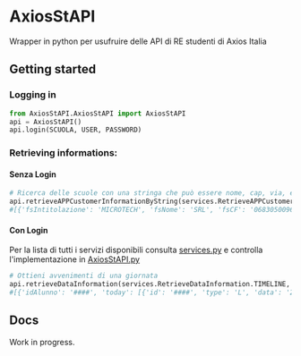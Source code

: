 # AxiosStAPI
Wrapper in python per usufruire delle API di RE studenti di Axios Italia

## Getting started

### Logging in

```python
from AxiosStAPI.AxiosStAPI import AxiosStAPI
api = AxiosStAPI()
api.login(SCUOLA, USER, PASSWORD)
```

### Retrieving informations:

#### Senza Login

```python
# Ricerca delle scuole con una stringa che può essere nome, cap, via, ecc
api.retrieveAPPCustomerInformationByString(services.RetrieveAPPCustomerInformationByString.SSEARCH, query="20090")
#[{'fsIntitolazione': 'MICROTECH', 'fsNome': 'SRL', 'fsCF': '06830500960', 'fsCap': '20090', 'fsRegione': 'LOMBARDIA', 'fsCitta': 'BUCCINASCO', 'fsProvincia': 'MI'}, ...]
```

#### Con Login
Per la lista di tutti i servizi disponibili consulta [services.py](https://github.com/Invy55/AxiosStAPI/blob/main/AxiosStAPI/utils/services.py) e controlla l'implementazione in [AxiosStAPI.py](https://github.com/Invy55/AxiosStAPI/blob/main/AxiosStAPI/AxiosStAPI.py#L115-L130)
```python
# Ottieni avvenimenti di una giornata
api.retrieveDataInformation(services.RetrieveDataInformation.TIMELINE, giorno="28/02/2024")
#[{'idAlunno': '####', 'today': [{'id': '####', 'type': 'L', 'data': '28/02/2024', 'subType': '', 'ora': '', 'oralez': '2-3', 'desc': {'title': '', 'subtitle': 'SCIENZE NATURALI', 'notes': 'interrogazioni'}}, ...], 'totali': {'assenze_da_giust': '0', 'assenze_totali': '18', 'ritardi_da_giust': '0', 'ritardi_totali': '6', 'uscite_da_giust': '0', 'uscite_totali': '9'}, 'media_a': '8,51'}]
```

## Docs
Work in progress.